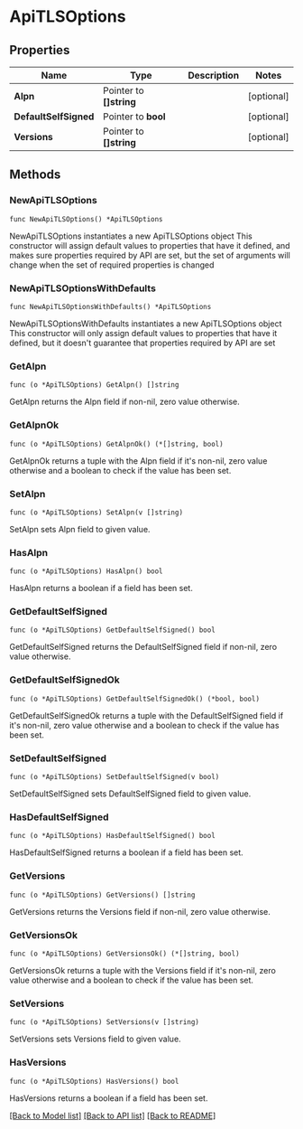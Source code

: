 # ApiTLSOptions

## Properties

Name | Type | Description | Notes
------------ | ------------- | ------------- | -------------
**Alpn** | Pointer to **[]string** |  | [optional] 
**DefaultSelfSigned** | Pointer to **bool** |  | [optional] 
**Versions** | Pointer to **[]string** |  | [optional] 

## Methods

### NewApiTLSOptions

`func NewApiTLSOptions() *ApiTLSOptions`

NewApiTLSOptions instantiates a new ApiTLSOptions object
This constructor will assign default values to properties that have it defined,
and makes sure properties required by API are set, but the set of arguments
will change when the set of required properties is changed

### NewApiTLSOptionsWithDefaults

`func NewApiTLSOptionsWithDefaults() *ApiTLSOptions`

NewApiTLSOptionsWithDefaults instantiates a new ApiTLSOptions object
This constructor will only assign default values to properties that have it defined,
but it doesn't guarantee that properties required by API are set

### GetAlpn

`func (o *ApiTLSOptions) GetAlpn() []string`

GetAlpn returns the Alpn field if non-nil, zero value otherwise.

### GetAlpnOk

`func (o *ApiTLSOptions) GetAlpnOk() (*[]string, bool)`

GetAlpnOk returns a tuple with the Alpn field if it's non-nil, zero value otherwise
and a boolean to check if the value has been set.

### SetAlpn

`func (o *ApiTLSOptions) SetAlpn(v []string)`

SetAlpn sets Alpn field to given value.

### HasAlpn

`func (o *ApiTLSOptions) HasAlpn() bool`

HasAlpn returns a boolean if a field has been set.

### GetDefaultSelfSigned

`func (o *ApiTLSOptions) GetDefaultSelfSigned() bool`

GetDefaultSelfSigned returns the DefaultSelfSigned field if non-nil, zero value otherwise.

### GetDefaultSelfSignedOk

`func (o *ApiTLSOptions) GetDefaultSelfSignedOk() (*bool, bool)`

GetDefaultSelfSignedOk returns a tuple with the DefaultSelfSigned field if it's non-nil, zero value otherwise
and a boolean to check if the value has been set.

### SetDefaultSelfSigned

`func (o *ApiTLSOptions) SetDefaultSelfSigned(v bool)`

SetDefaultSelfSigned sets DefaultSelfSigned field to given value.

### HasDefaultSelfSigned

`func (o *ApiTLSOptions) HasDefaultSelfSigned() bool`

HasDefaultSelfSigned returns a boolean if a field has been set.

### GetVersions

`func (o *ApiTLSOptions) GetVersions() []string`

GetVersions returns the Versions field if non-nil, zero value otherwise.

### GetVersionsOk

`func (o *ApiTLSOptions) GetVersionsOk() (*[]string, bool)`

GetVersionsOk returns a tuple with the Versions field if it's non-nil, zero value otherwise
and a boolean to check if the value has been set.

### SetVersions

`func (o *ApiTLSOptions) SetVersions(v []string)`

SetVersions sets Versions field to given value.

### HasVersions

`func (o *ApiTLSOptions) HasVersions() bool`

HasVersions returns a boolean if a field has been set.


[[Back to Model list]](../README.md#documentation-for-models) [[Back to API list]](../README.md#documentation-for-api-endpoints) [[Back to README]](../README.md)


